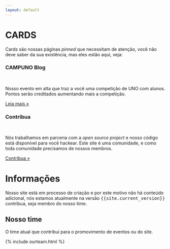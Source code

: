```yaml
---
layout: default
---
```


# CARDS
  Cards são nossas páginas *pinned* que necessitam de atenção, você não deve saber da sua existência, mas eles estão aqui, veja:

  <div class="row">
    <div class="col-sm-6">
      <div class="card">
        <div class="card-block">
          <h3 class="card-title">CAMPUNO <span class="label label-info">Blog</span></h3>
          <br>
          <p class="card-text">Nosso evento em alta que traz a você uma competição de UNO com alunos. Pontos serão creditados aumentando mais a competição.</p>
          <a href="{% post_url 2017-03-26-campuno %}" class="btn btn-info">Leia mais &raquo;</a>
        </div>
      </div>
    </div>
    <div class="col-sm-6">
      <div class="card">
        <div class="card-block">
          <h3 class="card-title">Contribua</h3>
          <br>
          <p class="card-text">Nós trabalhamos em parceria com a <i>open source project</i> e nosso código está disponível para você hackear. Este site é uma comunidade, e como toda comunidade precisamos de nossos membros.</p>
          <a href="{{site.baseurl}}about/contribute/" class="btn btn-primary">Contribua &raquo;</a>
        </div>
      </div>
    </div>
  </div>

# <i class="fa fa-info-circle"></i>  Informações

  Nosso site está em processo de criação e por este motivo não há conteúdo adicional, nós estamos atualmente na versão <kbd>{{site.current_version}}</kbd> contribua, seja membro do nosso time.

## Nosso time

O time atual que contribui para o promovimento de eventos ou do site.

{% include ourteam.html %}
